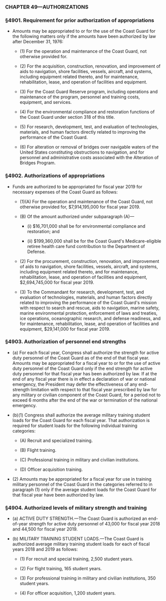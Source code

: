 ### **CHAPTER 49—AUTHORIZATIONS**

### §4901. Requirement for prior authorization of appropriations
* Amounts may be appropriated to or for the use of the Coast Guard for the following matters only if the amounts have been authorized by law after December 31, 1976:

  * (1) For the operation and maintenance of the Coast Guard, not otherwise provided for.

  * (2) For the acquisition, construction, renovation, and improvement of aids to navigation, shore facilities, vessels, aircraft, and systems, including equipment related thereto, and for maintenance, rehabilitation, lease, and operation of facilities and equipment.

  * (3) For the Coast Guard Reserve program, including operations and maintenance of the program, personnel and training costs, equipment, and services.

  * (4) For the environmental compliance and restoration functions of the Coast Guard under section 318 of this title.

  * (5) For research, development, test, and evaluation of technologies, materials, and human factors directly related to improving the performance of the Coast Guard.

  * (6) For alteration or removal of bridges over navigable waters of the United States constituting obstructions to navigation, and for personnel and administrative costs associated with the Alteration of Bridges Program.

### §4902. Authorizations of appropriations
* Funds are authorized to be appropriated for fiscal year 2019 for necessary expenses of the Coast Guard as follows:

  * (1)(A) For the operation and maintenance of the Coast Guard, not otherwise provided for, $7,914,195,000 for fiscal year 2019.

  * (B) Of the amount authorized under subparagraph (A)—

    * (i) $16,701,000 shall be for environmental compliance and restoration; and

    * (ii) $199,360,000 shall be for the Coast Guard's Medicare-eligible retiree health care fund contribution to the Department of Defense.


  * (2) For the procurement, construction, renovation, and improvement of aids to navigation, shore facilities, vessels, aircraft, and systems, including equipment related thereto, and for maintenance, rehabilitation, lease, and operation of facilities and equipment, $2,694,745,000 for fiscal year 2019.

  * (3) To the Commandant for research, development, test, and evaluation of technologies, materials, and human factors directly related to improving the performance of the Coast Guard's mission with respect to search and rescue, aids to navigation, marine safety, marine environmental protection, enforcement of laws and treaties, ice operations, oceanographic research, and defense readiness, and for maintenance, rehabilitation, lease, and operation of facilities and equipment, $29,141,000 for fiscal year 2019.

### §4903. Authorization of personnel end strengths
* (a) For each fiscal year, Congress shall authorize the strength for active duty personnel of the Coast Guard as of the end of that fiscal year. Amounts may be appropriated for a fiscal year to or for the use of active duty personnel of the Coast Guard only if the end strength for active duty personnel for that fiscal year has been authorized by law. If at the end of any fiscal year there is in effect a declaration of war or national emergency, the President may defer the effectiveness of any end-strength limitation with respect to that fiscal year prescribed by law for any military or civilian component of the Coast Guard, for a period not to exceed 6 months after the end of the war or termination of the national emergency.

* (b)(1) Congress shall authorize the average military training student loads for the Coast Guard for each fiscal year. That authorization is required for student loads for the following individual training categories:

  * (A) Recruit and specialized training.

  * (B) Flight training.

  * (C) Professional training in military and civilian institutions.

  * (D) Officer acquisition training.


* (2) Amounts may be appropriated for a fiscal year for use in training military personnel of the Coast Guard in the categories referred to in paragraph (1) only if the average student loads for the Coast Guard for that fiscal year have been authorized by law.

### §4904. Authorized levels of military strength and training
* (a) ACTIVE DUTY STRENGTH.—The Coast Guard is authorized an end-of-year strength for active duty personnel of 43,000 for fiscal year 2018 and 44,500 for fiscal year 2019.

* (b) MILITARY TRAINING STUDENT LOADS.—The Coast Guard is authorized average military training student loads for each of fiscal years 2018 and 2019 as follows:

  * (1) For recruit and special training, 2,500 student years.

  * (2) For flight training, 165 student years.

  * (3) For professional training in military and civilian institutions, 350 student years.

  * (4) For officer acquisition, 1,200 student years.
